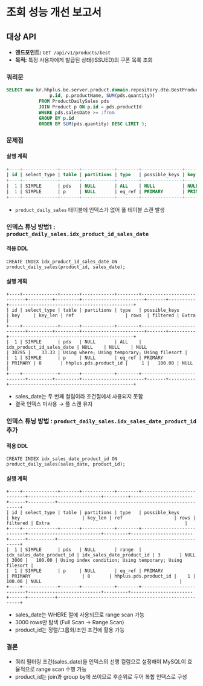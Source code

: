 # 조회 성능 개선 보고서

## 대상 API
- **엔드포인트:** `GET /api/v1/products/best`
- **목적:** 특정 사용자에게 발급된 상태(ISSUED)의 쿠폰 목록 조회

### 쿼리문
```sql
SELECT new kr.hhplus.be.server.product.domain.repository.dto.BestProductProjection(
                p.id, p.productName, SUM(pds.quantity))
            FROM ProductDailySales pds
            JOIN Product p ON p.id = pds.productId
            WHERE pds.salesDate >= :from
            GROUP BY p.id
            ORDER BY SUM(pds.quantity) DESC LIMIT 5;
```

### 문제점
#### 실행 계획
```sql
+----+-------------+-------+------------+--------+---------------+---------+---------+-----------------------+-------+----------+----------------------------------------------+
| id | select_type | table | partitions | type   | possible_keys | key     | key_len | ref                   | rows  | filtered | Extra                                        |
+----+-------------+-------+------------+--------+---------------+---------+---------+-----------------------+-------+----------+----------------------------------------------+
|  1 | SIMPLE      | pds   | NULL       | ALL    | NULL          | NULL    | NULL    | NULL                  | 29485 |    33.33 | Using where; Using temporary; Using filesort |
|  1 | SIMPLE      | p     | NULL       | eq_ref | PRIMARY       | PRIMARY | 8       | hhplus.pds.product_id |     1 |   100.00 | NULL                                         |
+----+-------------+-------+------------+--------+---------------+---------+---------+-----------------------+-------+----------+----------------------------------------------+
```
- `product_daily_sales` 테이블에 인덱스가 없어 풀 테이블 스캔 발생

### 인덱스 튜닝 방법1 : `product_daily_sales.idx_product_id_sales_date` 
#### 적용 DDL 
```
CREATE INDEX idx_product_id_sales_date ON product_daily_sales(product_id, sales_date);
```

#### 실행 계획
```
+----+-------------+-------+------------+--------+---------------------------+---------+---------+-----------------------+-------+----------+----------------------------------------------+
| id | select_type | table | partitions | type   | possible_keys             | key     | key_len | ref                   | rows  | filtered | Extra                                        |
+----+-------------+-------+------------+--------+---------------------------+---------+---------+-----------------------+-------+----------+----------------------------------------------+
|  1 | SIMPLE      | pds   | NULL       | ALL    | idx_product_id_sales_date | NULL    | NULL    | NULL                  | 30295 |    33.33 | Using where; Using temporary; Using filesort |
|  1 | SIMPLE      | p     | NULL       | eq_ref | PRIMARY                   | PRIMARY | 8       | hhplus.pds.product_id |     1 |   100.00 | NULL                                         |
+----+-------------+-------+------------+--------+---------------------------+---------+---------+-----------------------+-------+----------+----------------------------------------------+
```
- sales_date는 두 번째 컬럼이라 조건절에서 사용되지 못함
- 결국 인덱스 미사용 → 풀 스캔 유지

### 인덱스 튜닝 방법 : `product_daily_sales.idx_sales_date_product_id` 추가
#### 적용 DDL 
```
CREATE INDEX idx_sales_date_product_id ON product_daily_sales(sales_date, product_id);
```
#### 실행 계획
```mermaid
+----+-------------+-------+------------+--------+---------------------------+---------------------------+---------+-----------------------+------+----------+--------------------------------------------------------+
| id | select_type | table | partitions | type   | possible_keys             | key                       | key_len | ref                   | rows | filtered | Extra                                                  |
+----+-------------+-------+------------+--------+---------------------------+---------------------------+---------+-----------------------+------+----------+--------------------------------------------------------+
|  1 | SIMPLE      | pds   | NULL       | range  | idx_sales_date_product_id | idx_sales_date_product_id | 3       | NULL                  | 3000 |   100.00 | Using index condition; Using temporary; Using filesort |
|  1 | SIMPLE      | p     | NULL       | eq_ref | PRIMARY                   | PRIMARY                   | 8       | hhplus.pds.product_id |    1 |   100.00 | NULL                                                   |
+----+-------------+-------+------------+--------+---------------------------+---------------------------+---------+-----------------------+------+----------+--------------------------------------------------------+
```
- sales_date는 WHERE 절에 사용되므로 range scan 가능
- 3000 rows만 탐색 (Full Scan → Range Scan)
- product_id는 정렬/그룹화/조인 조건에 활용 가능

### 결론
- 쿼리 필터링 조건(sales_date)을 인덱스의 선행 컬럼으로 설정해야 MySQL이 효율적으로 range scan 수행 가능
- product_id는 join과 group by에 쓰이므로 후순위로 두어 복합 인덱스로 구성